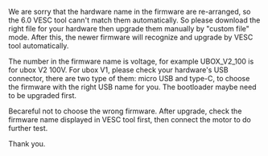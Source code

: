 We are sorry that the hardware name in the firmware are re-arranged, so the 6.0 VESC tool cann't match them automatically. So please download the right file for your hardware then upgrade them manually by "custom file" mode. After this, the newer firmware will recognize and upgrade by VESC tool automatically.

The number in the firmware name is voltage, for example UBOX_V2_100 is for ubox V2 100V. For ubox V1, please check your hardware's USB connector, there are two type of them: micro USB and type-C, to choose the firmware with the right USB name for you. The bootloader maybe need to be upgraded first.

Becareful not to choose the wrong firmware. After upgrade, check the firmware name displayed in VESC tool first, then connect the motor to do further test.

Thank you.
